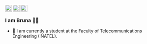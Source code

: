 <a href="https://www.linkedin.com/in/bruna-magalh%C3%A3es-931920218/">
  <img align="left" alt="Shuvo's Linkdein" width="22px" src="https://cdn.jsdelivr.net/npm/simple-icons@v3/icons/linkedin.svg" />
</a>
<a href="https://github.com/BrunaDev">
  <img align="left" alt="Shuvo's Github" width="22px" src="https://cdn.jsdelivr.net/npm/simple-icons@v3/icons/github.svg" />
</a>
<a href="https://t.me/Bruna_Magalhaes">
  <img align="left" alt="Ajay's Telegram" width="22px" src="https://cdn.jsdelivr.net/npm/simple-icons@v3/icons/telegram.svg" />
</a>
<br />

### I am Bruna 👩‍💻

- 🔭 I am currently a student at the Faculty of Telecommunications Engineering (INATEL).


